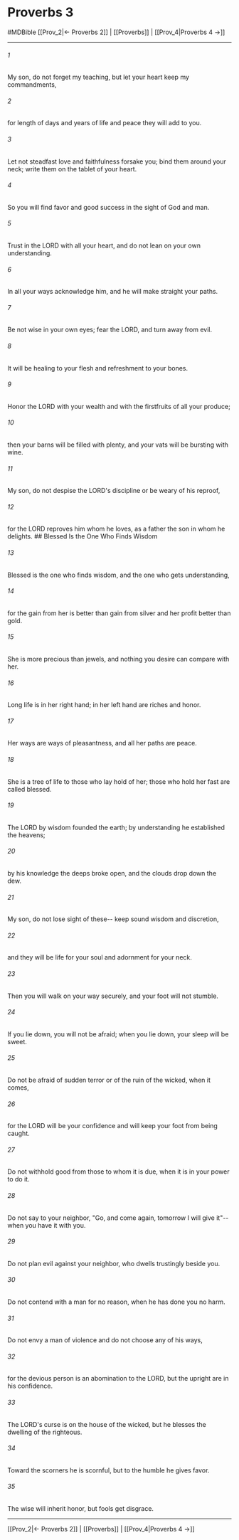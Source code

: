# Proverbs 3
#MDBible
[[Prov_2|← Proverbs 2]] | [[Proverbs]] | [[Prov_4|Proverbs 4 →]]

***

###### 1 

My son, do not forget my teaching, but let your heart keep my commandments, 

###### 2 

for length of days and years of life and peace they will add to you. 

###### 3 

Let not steadfast love and faithfulness forsake you; bind them around your neck; write them on the tablet of your heart. 

###### 4 

So you will find favor and good success in the sight of God and man. 

###### 5 

Trust in the LORD with all your heart, and do not lean on your own understanding. 

###### 6 

In all your ways acknowledge him, and he will make straight your paths. 

###### 7 

Be not wise in your own eyes; fear the LORD, and turn away from evil. 

###### 8 

It will be healing to your flesh and refreshment to your bones. 

###### 9 

Honor the LORD with your wealth and with the firstfruits of all your produce; 

###### 10 

then your barns will be filled with plenty, and your vats will be bursting with wine. 

###### 11 

My son, do not despise the LORD's discipline or be weary of his reproof, 

###### 12 

for the LORD reproves him whom he loves, as a father the son in whom he delights. ## Blessed Is the One Who Finds Wisdom 

###### 13 

Blessed is the one who finds wisdom, and the one who gets understanding, 

###### 14 

for the gain from her is better than gain from silver and her profit better than gold. 

###### 15 

She is more precious than jewels, and nothing you desire can compare with her. 

###### 16 

Long life is in her right hand; in her left hand are riches and honor. 

###### 17 

Her ways are ways of pleasantness, and all her paths are peace. 

###### 18 

She is a tree of life to those who lay hold of her; those who hold her fast are called blessed. 

###### 19 

The LORD by wisdom founded the earth; by understanding he established the heavens; 

###### 20 

by his knowledge the deeps broke open, and the clouds drop down the dew. 

###### 21 

My son, do not lose sight of these-- keep sound wisdom and discretion, 

###### 22 

and they will be life for your soul and adornment for your neck. 

###### 23 

Then you will walk on your way securely, and your foot will not stumble. 

###### 24 

If you lie down, you will not be afraid; when you lie down, your sleep will be sweet. 

###### 25 

Do not be afraid of sudden terror or of the ruin of the wicked, when it comes, 

###### 26 

for the LORD will be your confidence and will keep your foot from being caught. 

###### 27 

Do not withhold good from those to whom it is due, when it is in your power to do it. 

###### 28 

Do not say to your neighbor, "Go, and come again, tomorrow I will give it"--when you have it with you. 

###### 29 

Do not plan evil against your neighbor, who dwells trustingly beside you. 

###### 30 

Do not contend with a man for no reason, when he has done you no harm. 

###### 31 

Do not envy a man of violence and do not choose any of his ways, 

###### 32 

for the devious person is an abomination to the LORD, but the upright are in his confidence. 

###### 33 

The LORD's curse is on the house of the wicked, but he blesses the dwelling of the righteous. 

###### 34 

Toward the scorners he is scornful, but to the humble he gives favor. 

###### 35 

The wise will inherit honor, but fools get disgrace. 

***

[[Prov_2|← Proverbs 2]] | [[Proverbs]] | [[Prov_4|Proverbs 4 →]]
